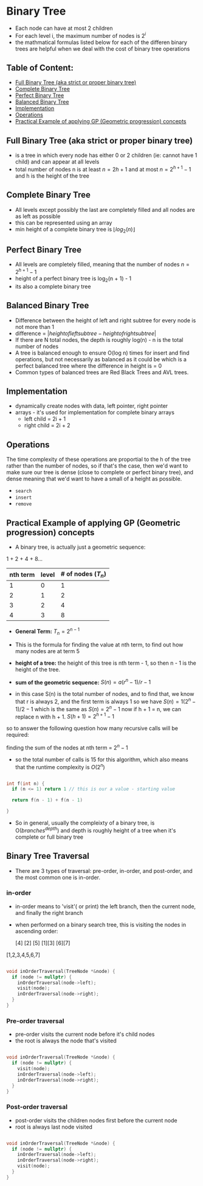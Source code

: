 # Binary Tree
- Each node can have at most 2 children
- For each level i, the maximum number of nodes is $2^i$
- the mathmatical formulas listed below for each of the differen binary trees are helpful when we deal with the cost of binary tree operations

## Table of Content:

  - [Full Binary Tree (aka strict or proper binary tree)](#full-binary-tree-aka-strict-or-proper-binary-tree)
  - [Complete Binary Tree](#complete-binary-tree)
  - [Perfect Binary Tree](#perfect-binary-tree)
  - [Balanced Binary Tree](#balanced-binary-tree)
  - [Implementation](#implementation)
  - [Operations](#operations)
  - [Practical Example of applying GP (Geometric progression) concepts](#practical-example-of-applying-gp-geometric-progression-concepts)

## Full Binary Tree (aka strict or proper binary tree)
- is a tree in which every node has either 0 or 2 children (ie: cannot have 1 child) and can appear at all levels
- total number of nodes n is at least $n = 2h + 1$ and at most $n = 2^{h+1}-1$ and h is the height of the tree

## Complete Binary Tree
- All levels except possibly the last are completely filled and all nodes are as left as possible
- this can be represented using an array
- min height of a complete binary tree is $\left \lfloor log{_2}(n)  \right \rfloor$ 

## Perfect Binary Tree
- All levels are completely filled, meaning that the number of nodes $n = 2^{h+1}-1$
- height of a perfect binary tree is log<sub>2</sub>(n + 1) - 1
- its also a complete binary tree

## Balanced Binary Tree
- Difference between the height of left and right subtree for every node is not more than 1
- difference = $|height of left subtree - height of right subtree|$
- If there are N total nodes, the depth is roughly log(n) - n is the total number of nodes
- A tree is balanced enough to ensure O(log n) times for insert and find operations, but not necessarily as balanced as it could be which is a perfect balanced tree where the difference in height is = 0
- Common types of balanced trees are Red Black Trees and AVL trees.

## Implementation
- dynamically create nodes with data, left pointer, right pointer
- arrays - it's used for implementation for complete binary arrays
  - left child = 2i + 1
  - right child = 2i + 2 

## Operations
The time complexity of these operations are proportial to the h of the tree rather than the number of nodes, so if that's the case, then we'd want to make sure our tree is dense (close to complete or perfect binary tree), and dense meaning that we'd want to have a small of a height as possible. 
- `search`
- `insert`
- `remove`

## Practical Example of applying GP (Geometric progression) concepts
- A binary tree, is actually just a geometric sequence:

1 + 2 + 4 + 8... 

| nth term | level | # of nodes ($T_{n}$)|
| -------- | ----- | ---------- |
| 1 | 0 | 1 | 
| 2 | 1 | 2 |
| 3 | 2 | 4 | 
| 4 | 3 | 8 |

- **General Term:** $T_{n} = 2^{n - 1}$  
- This is the formula for finding the value at nth term, to find out how many nodes are at term 5

- **height of a tree:** the height of this tree is nth term - 1, so then n - 1 is the height of the tree. 

- **sum of the geometric sequence:** $S(n) = a(r^{n} - 1)/r - 1$
- in this case S(n) is the total number of nodes, and to find that, we know that r is always 2, and the first term is always 1 so we have $S(n) = 1(2^{n} - 1)/2 - 1$ which is the same as $S(n) = 2^{n} - 1$ now if h + 1 = n, we can replace n with h + 1. $S(h + 1) = 2^{h + 1} - 1$

so to answer the following question how many recursive calls will be required:

finding the sum of the nodes at nth term = $2^{n} - 1$
- so the total number of calls is 15 for this algorithm, which also means that the runtime complexity is $O(2^n)$ 

```cpp

int f(int n) {
  if (n <= 1) return 1 // this is our a value - starting value

  return f(n - 1) + f(n - 1) 

}
```
* So in general, usually the compleixty of a binary tree, is O($branches^{depth}$) and depth is roughly height of a tree when it's complete or full binary tree

## Binary Tree Traversal

* There are 3 types of traversal: pre-order, in-order, and post-order, and the most common one is in-order.

### in-order
- in-order means to 'visit'( or print) the left branch, then the current node, and finally the right branch
- when performed on a binary search tree, this is visiting the nodes in ascending order:

     [4]
  [2]   [5]
[1][3] [6][7]

[1,2,3,4,5,6,7]

```cpp

void inOrderTraversal(TreeNode *&node) {
  if (node != nullptr) {
    inOrderTraversal(node->left);
    visit(node);
    inOrderTraversal(node->right);
  }
}
```

### Pre-order traversal
* pre-order visits the current node before it's child nodes
* the root is always the node that's visited

```cpp

void inOrderTraversal(TreeNode *&node) {
  if (node != nullptr) {
    visit(node);
    inOrderTraversal(node->left);
    inOrderTraversal(node->right);
  }
}
```

### Post-order traversal
* post-order visits the children nodes first before the current node
* root is always last node visited

```cpp

void inOrderTraversal(TreeNode *&node) {
  if (node != nullptr) {
    inOrderTraversal(node->left);
    inOrderTraversal(node->right);
    visit(node);
  }
}
```
